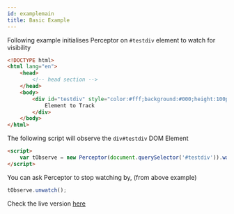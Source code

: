 ```yaml
---
id: examplemain
title: Basic Example
---
```


Following example initialises Perceptor on `#testdiv` element to watch for visibility

```html
<!DOCTYPE html>
<html lang="en">
	<head>
		<!-- head section -->
	</head>
	<body>
		<div id="testdiv" style="color:#fff;background:#000;height:100px;width:100px;">
			Element to Track
		</div>
	</body>
</html>
```

The following script will observe the `div#testdiv` DOM Element

```html
<script>
	var tObserve = new Perceptor(document.querySelector('#testdiv')).watch();
</script>
```

You can ask Perceptor to stop watching by, (from above example)

```js
tObserve.unwatch();
```

Check the live version [here](/sample/basicExample)
